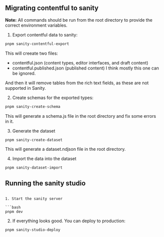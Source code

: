## Migrating contentful to sanity

**Note:** All commands should be run from the root directory to provide the correct environment variables.

1. Export contentful data to sanity:

```bash
pnpm sanity-contentful-export
```

This will creeate two files:

- contentful.json (content types, editor interfaces, and draft content)
- contentful.published.json (published content) I think mostly this one can be ignored.

And then it will remove tables from the rich text fields, as these are not supported in Sanity.

2. Create schemas for the exported types:

```bash
pnpm sanity-create-schema
```

This will generate a schema.js file in the root directory and fix some errors in it.

3. Generate the dataset

```bash
pnpm sanity-create-dataset
```

This will generate a dataset.ndjson file in the root directory.

4. Import the data into the dataset

```bash
pnpm sanity-dataset-import
```

## Running the sanity studio

````

1. Start the sanity server

```bash
pnpm dev
````

2. If everything looks good. You can deploy to production:

```bash
pnpm sanity-studio-deploy
```
